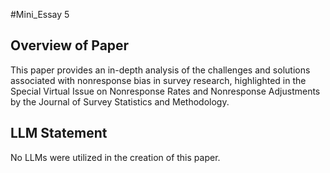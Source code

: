 #Mini_Essay 5

## Overview of Paper

This paper provides an in-depth analysis of the challenges and solutions associated with nonresponse bias in survey research, highlighted in the Special Virtual Issue on Nonresponse Rates and Nonresponse Adjustments by the Journal of Survey Statistics and Methodology.

## LLM Statement
No LLMs were utilized in the creation of this paper.
